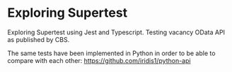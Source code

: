# Exploring Supertest

Exploring Supertest using Jest and Typescript.
Testing vacancy OData API as published by CBS.

The same tests have been implemented in Python in order to be able to compare with each other: 
https://github.com/iridis1/python-api
